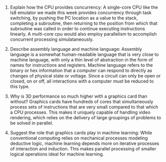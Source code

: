 <!-- Answers to the Short Answer Essay Questions go here -->

1. Explain how the CPU provides concurrency:
A single-core CPU like the ls8 emulator we made this week provides concurrency through task switching, by pushing the PC location as a value to the stack, completing a subroutine, then returning to the position from which that subroutine was called in order to continue executing instructions linearly. A multi-core cpu would also employ parallelism to accomplish concurrent processing simulataneously.

2. Describe assembly language and machine language:
Assembly language is a somewhat human-readable language that is very close to machine language, with only a thin level of abstraction in the form of names for instructions and registers. Machine language refers to the binary or hex information that a computer can respond to directly as changes of physical state or voltage. Since a circuit can only be open or closed, on or off, all interactions with a computer must be reduced to this type.

3. Why is 3D performance so much higher with a graphics card than without?
Graphics cards have hundreds of cores that simultaneously process sets of instructions that are very small compared to that which a CPU processes. This makes it uniquely capable of handling video rendering, which relies on the delivery of large groupings of problems to be solved in parallel.


4. Suggest the role that graphics cards play in machine learning:
While conventional computing relies on mechanical processes modeling deductive logic, machine learning depends more on iterative processes of interaction and induction. This makes parallel processing of smaller logical operations ideal for machine learning.

